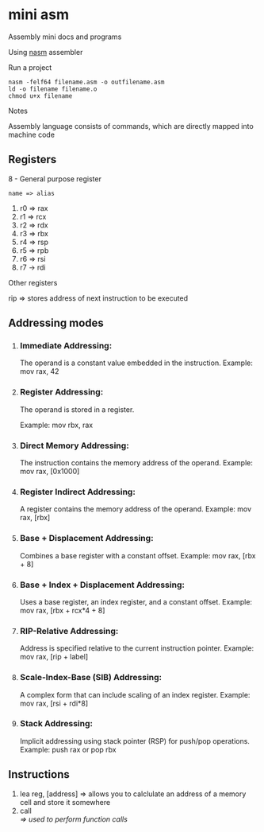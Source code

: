 # mini asm

Assembly mini docs and programs

Using [nasm](https://www.nasm.us/docs.php) assembler

Run a project

```
nasm -felf64 filename.asm -o outfilename.asm
ld -o filename filename.o
chmod u+x filename
```

Notes

Assembly language consists of commands, which are directly mapped into machine code

## Registers

8 - General purpose register

    name => alias

1. r0 => rax
2. r1 => rcx
3. r2 => rdx
4. r3 => rbx
5. r4 => rsp
6. r5 => rpb
7. r6 => rsi
8. r7 -> rdi

Other registers

rip => stores address of next instruction to be executed

## Addressing modes

1.  ### Immediate Addressing:

    The operand is a constant value embedded in the instruction.
    Example: mov rax, 42

2.  ### Register Addressing:

    The operand is stored in a register.

    Example: mov rbx, rax

3.  ### Direct Memory Addressing:

    The instruction contains the memory address of the operand.
    Example: mov rax, [0x1000]

4.  ### Register Indirect Addressing:

    A register contains the memory address of the operand.
    Example: mov rax, [rbx]

5.  ### Base + Displacement Addressing:

    Combines a base register with a constant offset.
    Example: mov rax, [rbx + 8]

6.  ### Base + Index + Displacement Addressing:

    Uses a base register, an index register, and a constant offset.
    Example: mov rax, [rbx + rcx*4 + 8]

7.  ### RIP-Relative Addressing:

    Address is specified relative to the current instruction pointer.
    Example: mov rax, [rip + label]

8.  ### Scale-Index-Base (SIB) Addressing:

    A complex form that can include scaling of an index register.
    Example: mov rax, [rsi + rdi*8]

9.  ### Stack Addressing:

    Implicit addressing using stack pointer (RSP) for push/pop operations.
    Example: push rax or pop rbx

## Instructions

1. lea reg, [address] => allows you to calclulate an address of a memory cell and store it somewhere
2. call <address> => used to perform function calls
